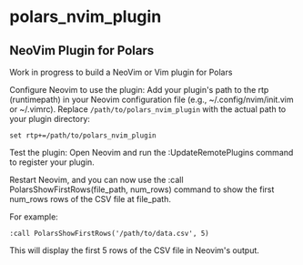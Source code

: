 # polars_nvim_plugin
## NeoVim Plugin for Polars

Work in progress to build a NeoVim or Vim plugin for Polars

Configure Neovim to use the plugin: Add your plugin's path to the rtp (runtimepath) in your Neovim configuration file (e.g., ~/.config/nvim/init.vim or ~/.vimrc). Replace `/path/to/polars_nvim_plugin` with the actual path to your plugin directory:

`set rtp+=/path/to/polars_nvim_plugin`

Test the plugin: Open Neovim and run the :UpdateRemotePlugins command to register your plugin. 

Restart Neovim, and you can now use the :call PolarsShowFirstRows(file_path, num_rows) command to show the first num_rows rows of the CSV file at file_path. 

For example:

`:call PolarsShowFirstRows('/path/to/data.csv', 5)`

This will display the first 5 rows of the CSV file in Neovim's output.
